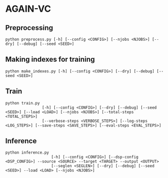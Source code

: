 # AGAIN-VC

## Preprocessing
```python preprocess.py [-h] [--config <CONFIG>] [--njobs <NJOBS>] [--dry] [--debug] [--seed <SEED>]```

## Making indexes for training
```python make_indexes.py [-h] [--config <CONFIG>] [--dry] [--debug] [--seed <SEED>]```

## Train
```
python train.py
                [-h] [--config <CONFIG>] [--dry] [--debug] [--seed <SEED>] [--load <LOAD>] [--njobs <NJOBS>] [--total-steps <TOTAL_STEPS>]
                [--verbose-steps <VERBOSE_STEPS>] [--log-steps <LOG_STEPS>] [--save-steps <SAVE_STEPS>] [--eval-steps <EVAL_STEPS>]
```

## Inference
```
python inference.py
                    [-h] [--config <CONFIG>] [--dsp-config <DSP_CONFIG>] --source <SOURCE> --target <TARGET> --output <OUTPUT>
                    [--seglen <SEGLEN>] [--dry] [--debug] [--seed <SEED>] --load <LOAD> [--njobs <NJOBS>]
```
